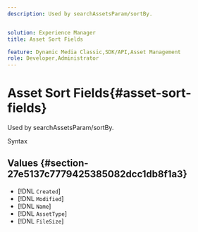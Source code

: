 ```yaml
---
description: Used by searchAssetsParam/sortBy.


solution: Experience Manager
title: Asset Sort Fields

feature: Dynamic Media Classic,SDK/API,Asset Management
role: Developer,Administrator
---
```


# Asset Sort Fields{#asset-sort-fields}

Used by searchAssetsParam/sortBy.

 Syntax 

## Values {#section-27e5137c7779425385082dcc1db8f1a3}

* [!DNL `Created`] 
* [!DNL `Modified`]
* [!DNL `Name`] 
* [!DNL `AssetType`] 
* [!DNL `FileSize`]

